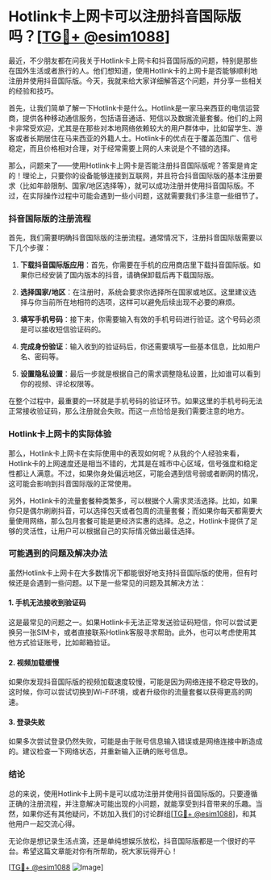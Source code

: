 # Hotlink卡上网卡可以注册抖音国际版吗？[[TG💪+ @esim1088](https://t.me/s/esim1088)]

最近，不少朋友都在问我关于Hotlink卡上网卡和抖音国际版的问题，特别是那些在国外生活或者旅行的人。他们想知道，使用Hotlink卡的上网卡是否能够顺利地注册并使用抖音国际版。今天，我就来给大家详细解答这个问题，并分享一些相关的经验和技巧。

首先，让我们简单了解一下Hotlink卡是什么。Hotlink是一家马来西亚的电信运营商，提供各种移动通信服务，包括语音通话、短信以及数据流量套餐。他们的上网卡非常受欢迎，尤其是在那些对本地网络依赖较大的用户群体中，比如留学生、游客或者长期居住在马来西亚的外籍人士。Hotlink卡的优点在于覆盖范围广、信号稳定，而且价格相对合理，对于经常需要上网的人来说是个不错的选择。

那么，问题来了——使用Hotlink卡上网卡是否能注册抖音国际版呢？答案是肯定的！理论上，只要你的设备能够连接到互联网，并且符合抖音国际版的基本注册要求（比如年龄限制、国家/地区选择等），就可以成功注册并使用抖音国际版。不过，在实际操作过程中可能会遇到一些小问题，这就需要我们多注意一些细节了。

### 抖音国际版的注册流程

首先，我们需要明确抖音国际版的注册流程。通常情况下，注册抖音国际版需要以下几个步骤：

1. **下载抖音国际版应用**：首先，你需要在手机的应用商店里下载抖音国际版。如果你已经安装了国内版本的抖音，请确保卸载后再下载国际版。

2. **选择国家/地区**：在注册时，系统会要求你选择所在国家或地区。这里建议选择与你当前所在地相符的选项，这样可以避免后续出现不必要的麻烦。

3. **填写手机号码**：接下来，你需要输入有效的手机号码进行验证。这个号码必须是可以接收短信验证码的。

4. **完成身份验证**：输入收到的验证码后，你还需要填写一些基本信息，比如用户名、密码等。

5. **设置隐私设置**：最后一步就是根据自己的需求调整隐私设置，比如谁可以看到你的视频、评论权限等。

在整个过程中，最重要的一环就是手机号码的验证环节。如果这里的手机号码无法正常接收验证码，那么注册就会失败。而这一点恰恰是我们需要注意的地方。

### Hotlink卡上网卡的实际体验

那么，Hotlink卡上网卡在实际使用中的表现如何呢？从我的个人经验来看，Hotlink卡的上网速度还是相当不错的，尤其是在城市中心区域，信号强度和稳定性都让人满意。不过，如果你身处偏远地区，可能会遇到信号弱或者断网的情况，这可能会影响到抖音国际版的正常使用。

另外，Hotlink卡的流量套餐种类繁多，可以根据个人需求灵活选择。比如，如果你只是偶尔刷刷抖音，可以选择包天或者包周的流量套餐；而如果你每天都需要大量使用网络，那么包月套餐可能是更经济实惠的选择。总之，Hotlink卡提供了足够的灵活性，让用户可以根据自己的实际情况做出最佳选择。

### 可能遇到的问题及解决办法

虽然Hotlink卡上网卡在大多数情况下都能很好地支持抖音国际版的使用，但有时候还是会遇到一些问题。以下是一些常见的问题及其解决方法：

#### 1. 手机无法接收到验证码

这是最常见的问题之一。如果Hotlink卡无法正常发送验证码短信，你可以尝试更换另一张SIM卡，或者直接联系Hotlink客服寻求帮助。此外，也可以考虑使用其他方式验证账号，比如邮箱验证。

#### 2. 视频加载缓慢

如果你发现抖音国际版的视频加载速度较慢，可能是因为网络连接不稳定导致的。这时候，你可以尝试切换到Wi-Fi环境，或者升级你的流量套餐以获得更高的网速。

#### 3. 登录失败

如果多次尝试登录仍然失败，可能是由于账号信息输入错误或是网络连接中断造成的。建议检查一下网络状态，并重新输入正确的账号信息。

### 结论

总的来说，使用Hotlink卡上网卡是可以成功注册并使用抖音国际版的。只要遵循正确的注册流程，并注意解决可能出现的小问题，就能享受到抖音带来的乐趣。当然，如果你还有其他疑问，不妨加入我们的讨论群组[[TG💪+ @esim1088](https://t.me/s/esim1088)]，和其他用户一起交流心得。

无论你是想记录生活点滴，还是单纯想娱乐放松，抖音国际版都是一个很好的平台。希望这篇文章能对你有所帮助，祝大家玩得开心！

[[TG💪+ @esim1088](https://t.me/s/esim1088) ![Image](https://i.postimg.cc/4NQfJmqS/Snipaste-2025-05-13-00-14-12.png)]